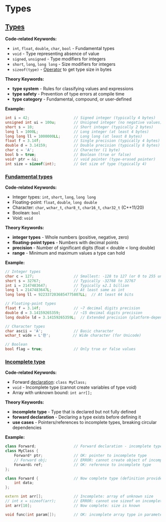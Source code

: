 # Types

## [Types](https://en.cppreference.com/w/cpp/language/type-id.html)

**Code-related Keywords:**
- `int`, `float`, `double`, `char`, `bool` - Fundamental types
- `void` - Type representing absence of value
- `signed`, `unsigned` - Type modifiers for integers
- `short`, `long`, `long long` - Size modifiers for integers
- `sizeof(type)` - [Operator](../../04_expressions/operators.md) to get type size in bytes

**Theory Keywords:**
- **type system** - Rules for classifying values and expressions
- **type safety** - Prevention of type errors at compile time
- **type category** - Fundamental, compound, or user-defined

**Example:**
```cpp
int i = 42;                    // Signed integer (typically 4 bytes)
unsigned int ui = 100u;        // Unsigned integer (no negative values)
short s = 10;                  // Short integer (typically 2 bytes)
long l = 1000L;                // Long integer (at least 4 bytes)
long long ll = 1000000LL;      // Long long (at least 8 bytes)
float f = 3.14f;               // Single precision (typically 4 bytes)
double d = 3.14159;            // Double precision (typically 8 bytes)
char c = 'A';                  // Character (1 byte)
bool b = true;                 // Boolean (true or false)
void* ptr = &i;                // void pointer (type-erased pointer)
int size = sizeof(int);        // Get size of type (typically 4)
```

### [Fundamental types](https://en.cppreference.com/w/cpp/language/types.html)

**Code-related Keywords:**
- Integer types: `int`, `short`, `long`, `long long`
- Floating-point: `float`, `double`, `long double`
- Character: `char`, `wchar_t`, `char8_t`, `char16_t`, `char32_t` (C++11/20)
- Boolean: `bool`
- Void: `void`

**Theory Keywords:**
- **integer types** - Whole numbers (positive, negative, zero)
- **floating-point types** - Numbers with decimal points
- **precision** - Number of significant digits (float < double < long double)
- **range** - Minimum and maximum values a type can hold

**Example:**
```cpp
// Integer types
char c = 127;                  // Smallest: -128 to 127 (or 0 to 255 unsigned)
short s = 32767;               // Typically -32768 to 32767
int i = 2147483647;            // Typically ±2.1 billion
long l = 2147483647L;          // At least same as int
long long ll = 9223372036854775807LL;  // At least 64 bits

// Floating-point types
float f = 3.14f;               // ~7 decimal digits precision
double d = 3.14159265359;      // ~15 decimal digits precision
long double ld = 3.14159265359L;  // Extended precision (platform-dependent)

// Character types
char ascii = 'A';              // Basic character
wchar_t wide = L'한';          // Wide character (for Unicode)

// Boolean
bool flag = true;              // Only true or false values
```

### [Incomplete type](https://en.cppreference.com/w/cpp/language/incomplete_type.html)

**Code-related Keywords:**
- Forward [declaration](../../05_declarations/declarations.md): `class MyClass;`
- `void` - Incomplete type (cannot create variables of type void)
- Array with unknown bound: `int arr[];`

**Theory Keywords:**
- **incomplete type** - Type that is declared but not fully defined
- **forward declaration** - Declaring a type exists before defining it
- **use cases** - Pointers/references to incomplete types, breaking circular dependencies

**Example:**
```cpp
class Forward;                 // Forward declaration - incomplete type
class MyClass {
    Forward* ptr;              // OK: pointer to incomplete type
    // Forward obj;            // ERROR: cannot create object of incomplete type
    Forward& ref;              // OK: reference to incomplete type
};

class Forward {                // Now complete type (definition provided)
    int data;
};

extern int arr[];              // Incomplete: array of unknown size
// int x = sizeof(arr);        // ERROR: cannot use sizeof on incomplete type
int arr[10];                   // Now complete: size is known

void func(int param[]);        // OK: incomplete array type in parameter (treated as pointer)
```
